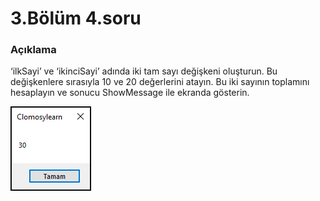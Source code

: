 # 3.Bölüm 4.soru

### Açıklama

‘ilkSayi’ ve ‘ikinciSayi’ adında iki tam sayı değişkeni oluşturun. Bu değişkenlere sırasıyla 10 ve 20 değerlerini atayın. Bu iki sayının toplamını hesaplayın ve sonucu ShowMessage ile ekranda gösterin.

![Bolum 3-Soru 4](Bolum3_4.png)
